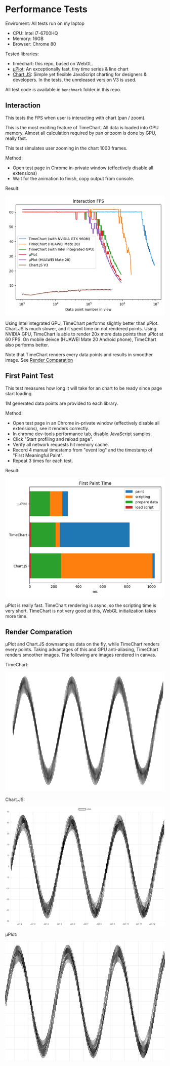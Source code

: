 # Performance Tests

Enviroment: All tests run on my laptop
* CPU: Intel i7-6700HQ
* Memory: 16GB
* Browser: Chrome 80

Tested libraries:
* timechart: this repo, based on WebGL.
* [μPlot](https://github.com/leeoniya/uPlot): An exceptionally fast, tiny time series & line chart
* [Chart.JS](https://github.com/chartjs/Chart.js): Simple yet flexible JavaScript charting for designers & developers. In the tests, the unreleased version V3 is used.

All test code is available in `benchmark` folder in this repo.

## Interaction

This tests the FPS when user is interacting with chart (pan / zoom).

This is the most exciting feature of TimeChart. All data is loaded into GPU memory. Almost all calculation required by pan or zoom is done by GPU, really fast.

This test simulates user zooming in the chart 1000 frames.

Method:
* Open test page in Chrome in-private window (effectively disable all extensions)
* Wait for the animation to finish, copy output from console.

Result:

![Interaction result](./interaction.png)

Using Intel integrated GPU, TimeChart performs slightly better than μPlot. Chart.JS is much slower, and it spent time on not rendered points. Using NVIDIA GPU, TimeChart is able to render 20x more data points than μPlot at 60 FPS. On mobile deivce (HUAWEI Mate 20 Android phone), TimeChart also performs better.

Note that TimeChart renders every data points and results in smoother image. See [Render Comparation](#render-comparation)

## First Paint Test

This test measures how long it will take for an chart to be ready since page start loading.

1M generated data points are provided to each library.

Method:
* Open test page in an Chrome in-private window (effectively disable all extensions), see it renders correctly.
* In chrome dev-tools performance tab, disable JavaScript samples.
* Click "Start profiling and reload page".
* Verify all network requests hit memory cache.
* Record 4 manual timestamp from "event log" and the timestamp of "First Meaningful Paint".
* Repeat 3 times for each test.

Result:

![First paint result](./first_paint.png)

μPlot is really fast. TimeChart rendering is async, so the scripting time is very short. TimeChart is not very good at this, WebGL initialization takes more time.

## Render Comparation

μPlot and Chart.JS downsamples data on the fly, while TimeChart renders every points. Taking advantages of this and GPU anti-aliasing, TimeChart renders smoother images. The following are images rendered in canvas.

TimeChart:

<img src="./rendered/timechart.png">

Chart.JS:

<img src="./rendered/chartjs.png" style="background: white">

μPlot:

<img src="./rendered/uplot.png" style="background: white">
